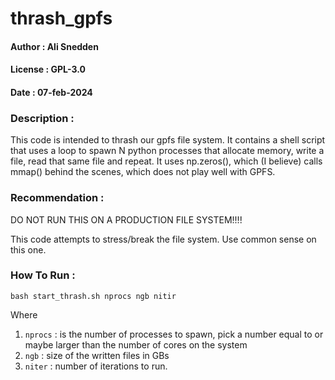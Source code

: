 # thrash_gpfs
#### Author : Ali Snedden
#### License : GPL-3.0
#### Date : 07-feb-2024

### Description :
This code is intended to thrash our gpfs file system.  It contains a shell script 
that uses a loop to spawn N python processes that allocate memory, write a file, 
read that same file and repeat.  It uses np.zeros(), which (I believe) calls mmap()
behind the scenes, which does not play well with GPFS.


### Recommendation :
DO NOT RUN THIS ON A PRODUCTION FILE SYSTEM!!!! 

This code attempts to stress/break the file system.  Use common sense on this one.


### How To Run :
```
bash start_thrash.sh nprocs ngb nitir
```

Where 
1. `nprocs` : is the number of processes to spawn, pick a number equal to or
              maybe larger than the number of cores on the system
2. `ngb`    : size of the written files in GBs
3. `niter`  : number of iterations to run.


